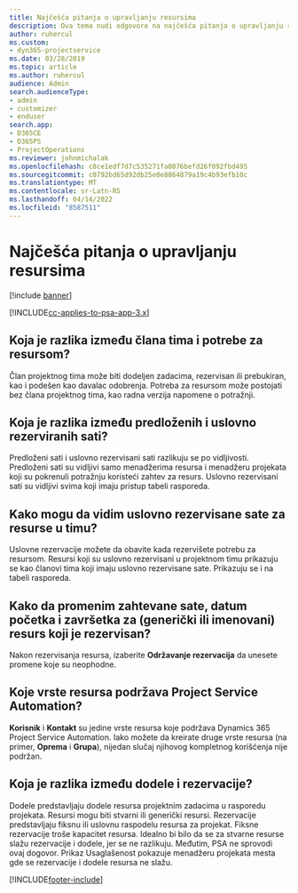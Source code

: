 ```yaml
---
title: Najčešća pitanja o upravljanju resursima
description: Ova tema nudi odgovore na najčešća pitanja o upravljanju resursima.
author: ruhercul
ms.custom:
- dyn365-projectservice
ms.date: 03/28/2019
ms.topic: article
ms.author: ruhercul
audience: Admin
search.audienceType:
- admin
- customizer
- enduser
search.app:
- D365CE
- D365PS
- ProjectOperations
ms.reviewer: johnmichalak
ms.openlocfilehash: c8ce1edf7d7c535271fa8076befd26f092fbd495
ms.sourcegitcommit: c0792bd65d92db25e0e8864879a19c4b93efb10c
ms.translationtype: MT
ms.contentlocale: sr-Latn-RS
ms.lasthandoff: 04/14/2022
ms.locfileid: "8587511"
---
```

# <a name="resource-management-faq"></a>Najčešća pitanja o upravljanju resursima

[!include [banner](../includes/psa-now-project-operations.md)]

[!INCLUDE[cc-applies-to-psa-app-3.x](../includes/cc-applies-to-psa-app-3x.md)]

## <a name="what-is-the-difference-between-a-team-member-and-a-resource-requirement"></a>Koja je razlika između člana tima i potrebe za resursom?

Član projektnog tima može biti dodeljen zadacima, rezervisan ili prebukiran, kao i podešen kao davalac odobrenja. Potreba za resursom može postojati bez člana projektnog tima, kao radna verzija napomene o potražnji. 

## <a name="what-is-the-difference-between-proposed-and-soft-booked-hours"></a>Koja je razlika između predloženih i uslovno rezerviranih sati?

Predloženi sati i uslovno rezervisani sati razlikuju se po vidljivosti. Predloženi sati su vidljivi samo menadžerima resursa i menadžeru projekata koji su pokrenuli potražnju koristeći zahtev za resurs. Uslovno rezervisani sati su vidljivi svima koji imaju pristup tabeli rasporeda.

## <a name="how-can-i-see-the-soft-booked-hours-for-resources-on-a-team"></a>Kako mogu da vidim uslovno rezervisane sate za resurse u timu?

Uslovne rezervacije možete da obavite kada rezervišete potrebu za resursom. Resursi koji su uslovno rezervisani u projektnom timu prikazuju se kao članovi tima koji imaju uslovno rezervisane sate. Prikazuju se i na tabeli rasporeda.

## <a name="how-do-i-change-the-required-hours-and-the-start-and-end-dates-for-a-resource-generic-or-named-that-i-booked"></a>Kako da promenim zahtevane sate, datum početka i završetka za (generički ili imenovani) resurs koji je rezervisan?

Nakon rezervisanja resursa, izaberite **Održavanje rezervacija** da unesete promene koje su neophodne.

## <a name="what-resources-types-does-project-service-automation-support"></a>Koje vrste resursa podržava Project Service Automation?

**Korisnik** i **Kontakt** su jedine vrste resursa koje podržava Dynamics 365 Project Service Automation. Iako možete da kreirate druge vrste resursa (na primer, **Oprema** i **Grupa**), nijedan slučaj njihovog kompletnog korišćenja nije podržan.

## <a name="what-is-the-difference-between-an-assignment-and-a-booking"></a>Koja je razlika između dodele i rezervacije?

Dodele predstavljaju dodele resursa projektnim zadacima u rasporedu projekata. Resursi mogu biti stvarni ili generički resursi. Rezervacije predstavljaju fiksnu ili uslovnu raspodelu resursa za projekat. Fiksne rezervacije troše kapacitet resursa. Idealno bi bilo da se za stvarne resurse slažu rezervacije i dodele, jer se ne razlikuju. Međutim, PSA ne sprovodi ovaj dogovor. Prikaz Usaglašenost pokazuje menadžeru projekata mesta gde se rezervacije i dodele resursa ne slažu.


[!INCLUDE[footer-include](../includes/footer-banner.md)]
